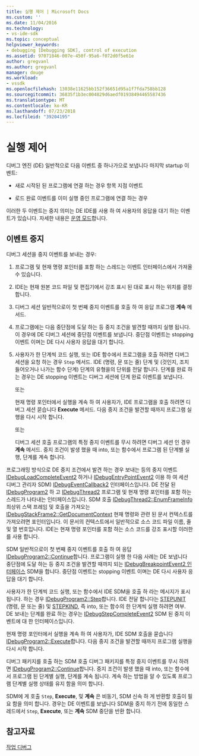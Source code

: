 ```yaml
---
title: 실행 제어 | Microsoft Docs
ms.custom: ''
ms.date: 11/04/2016
ms.technology:
- vs-ide-sdk
ms.topic: conceptual
helpviewer_keywords:
- debugging [Debugging SDK], control of execution
ms.assetid: 97071846-007e-450f-95a6-f072d0f5e61e
author: gregvanl
ms.author: gregvanl
manager: douge
ms.workload:
- vssdk
ms.openlocfilehash: 13038e11625bb152f36651d95a1f7fda758bb128
ms.sourcegitcommit: 36835f1b3ec004829d6aedf01938494465587436
ms.translationtype: MT
ms.contentlocale: ko-KR
ms.lasthandoff: 07/23/2018
ms.locfileid: "39204195"
---
```

# <a name="control-of-execution"></a>실행 제어
디버그 엔진 (DE) 일반적으로 다음 이벤트 중 하나가으로 보냅니다 마지막 startup 이벤트:  
  
-   새로 시작된 된 프로그램에 연결 하는 경우 항목 지점 이벤트  
  
-   로드 완료 이벤트를 이미 실행 중인 프로그램에 연결 하는 경우  
  
 이러한 두 이벤트는 중지 의미는 DE IDE를 사용 하 여 사용자의 응답을 대기 하는 이벤트가 있습니다. 자세한 내용은 [운영 모드](../../extensibility/debugger/operational-modes.md)합니다.  
  
## <a name="stopping-event"></a>이벤트 중지  
 디버그 세션을 중지 이벤트를 보내는 경우:  
  
1.  프로그램 및 현재 명령 포인터를 포함 하는 스레드는 이벤트 인터페이스에서 가져올 수 있습니다.  
  
2.  IDE는 현재 원본 코드 파일 및 편집기에서 강조 표시 된 대로 표시 하는 위치를 결정 합니다.  
  
3.  디버그 세션 일반적으로이 첫 번째 중지 이벤트를 호출 하 여 응답 프로그램 **계속** 메서드.  
  
4.  프로그램에는 다음 중단점에 도달 하는 등 중지 조건을 발견할 때까지 실행 됩니다. 이 경우에 DE 디버그 세션에 중단점 이벤트를 보냅니다. 중단점 이벤트는 stopping 이벤트 이며는 DE 다시 사용자 응답을 대기 합니다.  
  
5.  사용자가 한 단계씩 코드 실행, 또는 IDE 함수에서 프로그램을 호출 하려면 디버그 세션을 요청 하는 경우 `Step` 메서드. IDE (명령, 문 또는 줄) 단계 및 (것인지, 조치 들어오거나 나가는 함수 단계) 단계의 유형을의 단위를 전달 합니다. 단계를 완료 하는 경우는 DE stopping 이벤트는 디버그 세션에 단계 완료 이벤트를 보냅니다.  
  
     또는  
  
     현재 명령 포인터에서 실행을 계속 하 여 사용자가, IDE 프로그램을 호출 하려면 디버그 세션 묻습니다 **Execute** 메서드. 다음 중지 조건을 발견할 때까지 프로그램 실행을 다시 시작 합니다.  
  
     또는  
  
     디버그 세션 호출 프로그램의 특정 중지 이벤트를 무시 하려면 디버그 세션 인 경우 **계속** 메서드. 중지 조건이 발생 했을 때 into, 또는 함수에서 프로그램 된 단계별 실행, 단계를 계속 합니다.  
  
 프로그래밍 방식으로 DE 중지 조건에서 발견 하는 경우 보내는 등의 중지 이벤트 [IDebugLoadCompleteEvent2](../../extensibility/debugger/reference/idebugloadcompleteevent2.md) 하거나 [IDebugEntryPointEvent2](../../extensibility/debugger/reference/idebugentrypointevent2.md) 이용 하 여 세션 디버그 관리자 SDM) [IDebugEventCallback2](../../extensibility/debugger/reference/idebugeventcallback2.md) 인터페이스입니다. DE 전달 된 [IDebugProgram2](../../extensibility/debugger/reference/idebugprogram2.md) 하 고 [IDebugThread2](../../extensibility/debugger/reference/idebugthread2.md) 프로그램 및 현재 명령 포인터를 포함 하는 스레드가 나타내는 인터페이스입니다. SDM 호출 [IDebugThread2::EnumFrameInfo](../../extensibility/debugger/reference/idebugthread2-enumframeinfo.md) 최상위 스택 프레임 및 호출을 가져오는 [IDebugStackFrame2::GetDocumentContext](../../extensibility/debugger/reference/idebugstackframe2-getdocumentcontext.md) 현재 명령와 관련 된 문서 컨텍스트를 가져오려면 포인터입니다. 이 문서의 컨텍스트에서 일반적으로 소스 코드 파일 이름, 줄 및 열 번호입니다. IDE는 현재 명령 포인터를 포함 하는 소스 코드를 강조 표시할 이러한를 사용 합니다.  
  
 SDM 일반적으로이 첫 번째 중지 이벤트를 호출 하 여 응답 [IDebugProgram2::Continue](../../extensibility/debugger/reference/idebugprogram2-continue.md)합니다. 프로그램이 실행 한 다음 사례는 DE 보냅니다 중단점에 도달 하는 등 중지 조건을 발견할 때까지 되는 [IDebugBreakpointEvent2 인터페이스](../../extensibility/debugger/reference/idebugbreakpointevent2.md) SDM을 합니다. 중단점 이벤트는 stopping 이벤트 이며는 DE 다시 사용자 응답을 대기 합니다.  
  
 사용자가 한 단계씩 코드 실행, 또는 함수에서 IDE SDM을 호출 하 라는 메시지가 표시 됩니다. 하는 경우 [IDebugProgram2::Step](../../extensibility/debugger/reference/idebugprogram2-step.md)합니다. IDE 전달 합니다는 [STEPUNIT](../../extensibility/debugger/reference/stepunit.md) (명령, 문 또는 줄) 및 [STEPKIND](../../extensibility/debugger/reference/stepkind.md), 즉 into, 또는 함수의 한 단계씩 실행 하려면 여부. DE 보내는 단계를 완료 하는 경우는 [IDebugStepCompleteEvent2](../../extensibility/debugger/reference/idebugstepcompleteevent2.md) SDM 된 중지 이벤트에 대 한 인터페이스입니다.  
  
 현재 명령 포인터에서 실행을 계속 하 여 사용자가, IDE SDM 호출을 묻습니다 [IDebugProgram2::Execute](../../extensibility/debugger/reference/idebugprogram2-execute.md)합니다. 다음 중지 조건을 발견할 때까지 프로그램 실행을 다시 시작 합니다.  
  
 디버그 패키지를 호출 하는 SDM 호출 디버그 패키지를 특정 중지 이벤트를 무시 하려면 [IDebugProgram2::Continue](../../extensibility/debugger/reference/idebugprogram2-continue.md)합니다. 중지 조건이 발생 했을 때 into, 또는 함수에서 프로그램 된 단계별 실행, 단계를 계속 됩니다. 계속 하는 방법을 알 수 있도록 프로그램 단계별 실행 상태를 유지 함을 의미 합니다.  
  
 SDM에 게 호출 `Step`, **Execute**, 및 **계속** 은 비동기, SDM 신속 하 게 반환할 호출이 필요 함을 의미 합니다. 경우는 DE 이벤트를 보냅니다 SDM을 중지 하기 전에 동일한 스레드에서 `Step`, **Execute**, 또는 **계속** SDM 중단을 반환 합니다.  
  
## <a name="see-also"></a>참고자료  
 [작업 디버그](../../extensibility/debugger/debugging-tasks.md)
